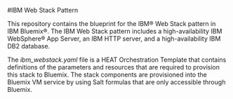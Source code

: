 #IBM Web Stack Pattern

This repository contains the blueprint for the IBM&reg; Web Stack pattern in IBM Bluemix&reg;. The IBM Web Stack pattern includes a high-availability IBM WebSphere&reg; App Server, an IBM HTTP server, and a high-availability IBM DB2 database.

The _ibm_webstack.yaml_ file is a HEAT Orchestration Template that contains definitions of the parameters and resources that are required to provision this stack to Bluemix. The stack components are provisioned into the Bluemix VM service by using Salt formulas that are only accessible through Bluemix.
